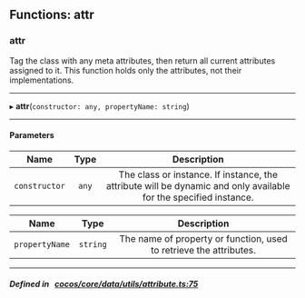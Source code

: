 ## Functions: attr

### attr

Tag the class with any meta attributes, then return all current attributes assigned to it.
This function holds only the attributes, not their implementations.
___
▸ **attr**(`constructor: any, propertyName: string`)
___


#### Parameters

| Name | Type | Description |
| :------: | :------: | :------: |
| `constructor` | `any` | The class or instance. If instance, the attribute will be dynamic and only available for the specified instance.  |

| Name | Type | Description |
| :------: | :------: | :------: |
| `propertyName` | `string` | The name of property or function, used to retrieve the attributes.  |


___


##### Defined in &nbsp;   [cocos/core/data/utils/attribute.ts:75](https://github.com/cocos-creator/engine/blob/c7bf6b8a9/cocos/core/data/utils/attribute.ts#L75)&nbsp;
